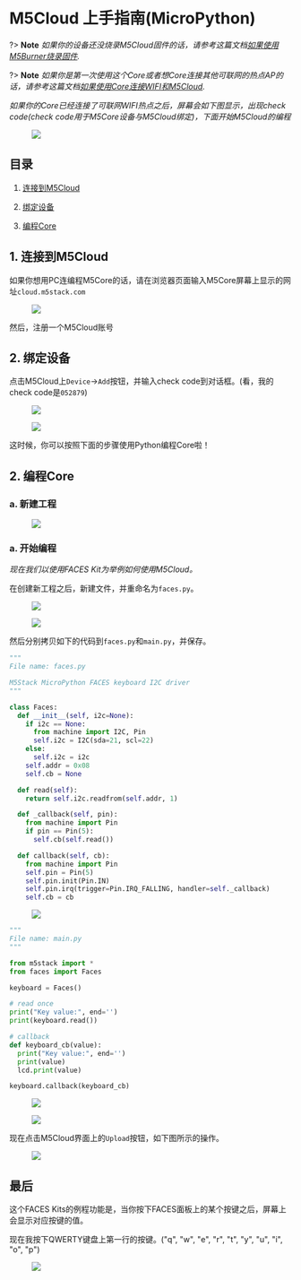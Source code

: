 # M5Cloud 上手指南(MicroPython)

?> **Note** *如果你的设备还没烧录M5Cloud固件的话，请参考这篇文档[如果使用M5Burner烧录固件](/zh_CN/related_documents/how_to_burn_firmware).*

?> **Note**  *如果你是第一次使用这个Core或者想Core连接其他可联网的热点AP的话，请参考这篇文档[如果使用Core连接WIFI和M5Cloud](/zh_CN/related_documents/how_to_connect_wifi_using_core_with_m5cloud).*

*如果你的Core已经连接了可联网WIFI热点之后，屏幕会如下图显示，出现check code(check code用于M5Core设备与M5Cloud绑定)，下面开始M5Cloud的编程*

<figure>
    <img src="assets/img/getting_started_pics/get_started_with_m5cloud/check_code_on_m5stack.png">
</figure>

## 目录

1. [连接到M5Cloud](#connect-to-m5cloud)

2. [绑定设备](#binding-device)

3. [编程Core](#program-with-Core)


## 1. 连接到M5Cloud

如果你想用PC连编程M5Core的话，请在浏览器页面输入M5Core屏幕上显示的网址`cloud.m5stack.com`

<figure>
    <img src="assets/img/getting_started_pics/get_started_with_m5cloud/register_page_m5cloud.png">
</figure>

然后，注册一个M5Cloud账号

## 2. 绑定设备


点击M5Cloud上`Device`->`Add`按钮，并输入check code到对话框。(看，我的check code是`052879`)

<figure>
    <img src="assets/img/getting_started_pics/get_started_with_m5cloud/webIDE_binding_device_interface.png">
</figure>

<figure>
    <img src="assets/img/getting_started_pics/get_started_with_m5cloud/WebIDE_check_code.png">
</figure>

这时候，你可以按照下面的步骤使用Python编程Core啦！

## 2. 编程Core

### a. 新建工程

<figure>
    <img src="assets/img/getting_started_pics/get_started_with_m5cloud/new_a_faces_prj.png">
</figure>

### a. 开始编程

*现在我们以使用FACES Kit为举例如何使用M5Cloud。*

在创建新工程之后，新建文件，并重命名为`faces.py`。

<figure>
    <img src="assets/img/getting_started_pics/get_started_with_m5cloud/add_file.png">
</figure>

<figure>
    <img src="assets/img/getting_started_pics/get_started_with_m5cloud/rename_file.png">
</figure>

然后分别拷贝如下的代码到`faces.py`和`main.py`，并保存。

```Python
"""
File name: faces.py

M5Stack MicroPython FACES keyboard I2C driver
"""

class Faces:
  def __init__(self, i2c=None):
    if i2c == None:
      from machine import I2C, Pin
      self.i2c = I2C(sda=21, scl=22)
    else:
      self.i2c = i2c
    self.addr = 0x08
    self.cb = None

  def read(self):
    return self.i2c.readfrom(self.addr, 1)

  def _callback(self, pin):
    from machine import Pin
    if pin == Pin(5):
      self.cb(self.read())

  def callback(self, cb):
    from machine import Pin
    self.pin = Pin(5)
    self.pin.init(Pin.IN)
    self.pin.irq(trigger=Pin.IRQ_FALLING, handler=self._callback)
    self.cb = cb
```

<figure>
    <img src="assets/img/getting_started_pics/get_started_with_m5cloud/faces_py_file.png">
</figure>


```Python
"""
File name: main.py
"""

from m5stack import *
from faces import Faces

keyboard = Faces()

# read once
print("Key value:", end='')
print(keyboard.read())

# callback
def keyboard_cb(value):
  print("Key value:", end='')
  print(value)
  lcd.print(value)

keyboard.callback(keyboard_cb)
```

<figure>
    <img src="assets/img/getting_started_pics/get_started_with_m5cloud/final_result.png">
</figure>

<figure>
    <img src="assets/img/getting_started_pics/get_started_with_m5cloud/save_file.png">
</figure>


现在点击M5Cloud界面上的`Upload`按钮，如下图所示的操作。

<figure>
    <img src="assets/img/getting_started_pics/get_started_with_m5cloud/upload_it.png">
</figure>

## 最后

这个FACES Kits的例程功能是，当你按下FACES面板上的某个按键之后，屏幕上会显示对应按键的值。

现在我按下QWERTY键盘上第一行的按键。("q", "w", "e", "r", "t", "y", "u", "i", "o", "p")

<figure>
    <img src="assets/img/getting_started_pics/get_started_with_m5cloud/result.png">
</figure>